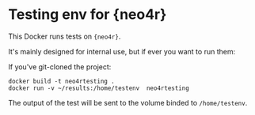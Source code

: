 # Testing env for {neo4r}

This Docker runs tests on `{neo4r}`. 

It's mainly designed for internal use, but if ever you want to run them:

If you've git-cloned the project:

```
docker build -t neo4rtesting .
docker run -v ~/results:/home/testenv  neo4rtesting
```

The output of the test will be sent to the volume binded to `/home/testenv`.